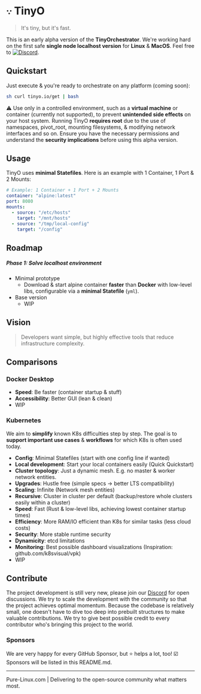 # 𐬺 TinyO

<blockquote>
 <span>
    It's tiny, but it's fast.
 </span>
</blockquote>

This is an early alpha version of the **TinyOrchestrator**.
We're working hard on the first safe **single node localhost version** for **Linux** & **MacOS**.
Feel free to [![Discord](https://img.shields.io/badge/discord-join-7289DA.svg?logo=discord&longCache=true&style=flat)](https://discord.gg/ERKBk6ArnQ).

## Quickstart

Just execute & you're ready to orchestrate on any platform (coming soon):
```bash
sh curl tinyo.io/get | bash
```

⚠️ Use only in a controlled environment, such as a **virtual machine** or container (currently not supported), to prevent **unintended side effects** on your host system.
Running TinyO **requires root** due to the use of namespaces, pivot_root, mounting filesystems, & modifying network interfaces and so on.
Ensure you have the necessary permissions and understand the **security implications** before using this alpha version.

## Usage

TinyO uses **minimal Statefiles**.
Here is an example with 1 Container, 1 Port & 2 Mounts:

```yaml
# Example: 1 Container + 1 Port + 2 Mounts
container: "alpine:latest"
port: 8080
mounts:
  - source: "/etc/hosts"
    target: "/mnt/hosts"
  - source: "/tmp/local-config"
    target: "/config"
```

## Roadmap

##### Phase 1: Solve localhost environment

- Minimal prototype
  - Download & start alpine container **faster** than **Docker** with low-level libs,
configurable via a **minimal Statefile** (`yml`).
- Base version
  - WIP

## Vision

<blockquote>
 <span>
    Developers want simple, but highly effective tools that reduce infrastructure complexity.
 </span>
</blockquote>

## Comparisons

### Docker Desktop

- **Speed**: Be faster (container startup & stuff)
- **Accessibility**: Better GUI (lean & clean)
- WIP

### Kubernetes

We aim to **simplify** known K8s difficulties step by step.
The goal is to **support important use cases** & **workflows**
for which K8s is often used today.

- **Config**: Minimal Statefiles (start with one config line if wanted)
- **Local development**: Start your local containers easily (Quick Quickstart)
- **Cluster topology**: Just a dynamic mesh. E.g. no master & worker network entities.
- **Upgrades**: Hustle free (simple specs -> better LTS compatibility)
- **Scaling**: Infinite (Network mesh entities)
- **Recursive**: Cluster in cluster per default (backup/restore whole clusters easily within a cluster)
- **Speed**: Fast (Rust & low-level libs, achieving lowest container startup times)
- **Efficiency**: More RAM/IO efficient than K8s for similar tasks (less cloud costs)
- **Security**: More stable runtime security
- **Dynamicity**: etcd limitations
- **Monitoring**: Best possible dashboard visualizations (Inspiration: github.com/k8svisual/vpk)
- WIP

## Contribute

The project development is still very new, please join our [Discord][discord] for open discussions.
We try to scale the development with the community so that the project achieves optimal momentum. Because the codebase is relatively small, one doesn't have to dive too deep into prebuilt structures to make valuable contributions.
We try to give best possible credit to every contributor who's bringing this project to the world.

### Sponsors

We are very happy for every GitHub Sponsor, but ⭐️ helps a lot, too!
☑️ Sponsors will be listed in this README.md.

---

Pure-Linux.com | Delivering to the open-source community what matters most.

[discord]: https://discord.gg/ERKBk6ArnQ